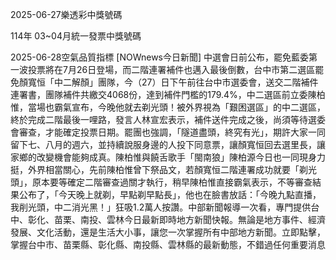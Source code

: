 
2025-06-27樂透彩中獎號碼

                                
114年 03~04月統一發票中獎號碼
                             
2025-06-28空氣品質指標
                              [NOWnews今日新聞] 中選會日前公布，罷免藍委第一波投票將在7月26日登場，而二階連署補件也邁入最後倒數，台中市第二選區罷免顏寬恒「中二解顏」團隊，今（27）日下午前往台中市選委會，送交二階補件連署書，團隊補件共繳交4068份，達到補件門檻的179.4%，中二選區前立委陳柏惟，當場也霸氣宣布，今晚他就去剃光頭！被外界視為「艱困選區」的中二選區，終於完成二階最後一哩路，發言人林宣宏表示，補件送件完成之後，尚須等待選委會審查，才能確定投票日期。罷團也強調，「隧道盡頭，終究有光」，期許大家一同留下七、八月的週六，並持續說服身邊的人投下同意票，讓顏寬恒回去選里長，讓家鄉的改變機會能夠成真。陳柏惟與饒舌歌手「閩南狼」陳柏源今日也一同現身力挺，外界相當關心，先前陳柏惟曾下祭品文，若顏寬恒二階連署成功就要「剃光頭」，原本要等確定二階審查過關才執行，稍早陳柏惟直接霸氣表示，不等審查結果公布了，「今天晚上就剃，早點剃早點長」，他也在臉書放話：「今晚九點直播，我削光頭，中二消光黑！」狂吸1.2萬人按讚。中部新聞報導一次看，專門提供台中、彰化、苗栗、南投、雲林今日最新即時地方新聞快報。無論是地方事件、經濟發展、文化活動，還是生活大小事，讓您一次掌握所有中部地方新聞。立即點擊，掌握台中市、苗栗縣、彰化縣、南投縣、雲林縣的最新動態，不錯過任何重要消息